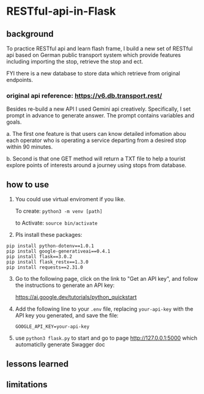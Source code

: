 # RESTful-api-in-Flask

## background
 To practice RESTful api and learn flash frame, I build a new set of RESTful api based on German public transport system which provide features including importing the stop, retrieve the stop and ect. 
 
 FYI there is a new database to store data which retrieve from original endpoints.
 ### original api reference: https://v6.db.transport.rest/

 Besides re-build a new API  I used Gemini api creatively. Specifically, I set prompt in advance to generate answer. The prompt contains variables and goals. 
 
 a. The first one feature is that users can know detailed infomation abou each operator who is operating a service departing from a desired stop within 90 minutes.

 b. Second is that one GET method will return a TXT file to help a tourist explore points of interests around a journey using stops from database.

## how to use
  1. You could use virtual enviroment if you like. 

      To create: `python3 -m venv [path]`

      to Activate: `source bin/activate`
  2. Pls install these packages:

    pip install python-dotenv==1.0.1
    pip install google-generativeai==0.4.1
    pip install flask==3.0.2
    pip install flask_restx==1.3.0
    pip install requests==2.31.0

  3. Go to the following page, click on the link to "Get an API key", and follow the instructions to generate an API key:
  
      https://ai.google.dev/tutorials/python_quickstart

   4. Add the following line to your `.env` file, replacing `your-api-key` with the API key you generated, and save the file:

      `GOOGLE_API_KEY=your-api-key`

  5. use `python3 flask.py` to start and go to page http://127.0.0.1:5000 which automaticlly generate Swagger doc

## lessons learned

## limitations

